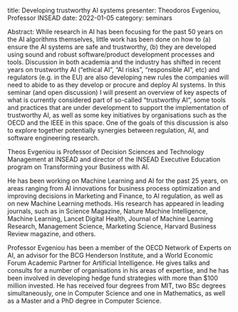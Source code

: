 title: Developing trustworthy AI systems
presenter: Theodoros Evgeniou, Professor INSEAD
date: 2022-01-05
category: seminars

Abstract: While research in AI has been focusing for the past 50 years on the AI algorithms themselves, little work has been done on how to (a) ensure the AI systems are safe and trustworthy, (b) they are developed using sound and robust software/product development processes and tools. Discussion in both academia and the industry has shifted in recent years on trustworthy AI (“ethical AI”, “AI risks”, “responsible AI”, etc) and regulators (e.g. in the EU) are also developing new rules the companies will need to abide to as they develop or procure and deploy AI systems. In this seminar (and open discussion) I will present an overview of key aspects of what is currently considered part of so-called “trustworthy AI”, some tools and practices that are under development to support the implementation of trustworthy AI, as well as some key initiatives by organisations such as the OECD and the IEEE in this space. One of the goals of this discussion is also to explore together potentially synergies between regulation, AI, and software engineering research.

Theos Evgeniou is Professor of Decision Sciences and Technology Management at INSEAD and director of the INSEAD Executive Education program on Transforming your Business with AI. 

He has been working on Machine Learning and AI for the past 25 years, on areas ranging from AI innovations for business process optimization and improving decisions in Marketing and Finance, to AI regulation, as well as on new Machine Learning methods. His research has appeared in leading journals, such as in Science Magazine, Nature Machine Intelligence, Machine Learning, Lancet Digital Health, Journal of Machine Learning Research, Management Science, Marketing Science, Harvard Business Review magazine, and others. 

Professor Evgeniou has been a member of the OECD Network of Experts on AI, an advisor for the BCG Henderson Institute, and a World Economic Forum Academic Partner for Artificial Intelligence.  He gives talks and consults for a number of organisations in his areas of expertise, and he has been involved in developing hedge fund strategies with more than $100 million invested. He has received four degrees from MIT, two BSc degrees simultaneously, one in Computer Science and one in Mathematics, as well as a Master and a PhD degree in Computer Science. 
